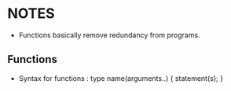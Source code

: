 # NOTES

- Functions basically remove redundancy from programs.

## Functions
- Syntax for functions : 
    type name(arguments..)
    {
        statement(s);
    }